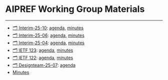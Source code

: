 # AIPREF Working Group Materials


---

- [🗂️ Interim-25-10](interim-25-10/): [agenda](interim-25-10/agenda.md), [minutes](interim-25-10/minutes.md)
- [🗂️ Interim-25-06](interim-25-06/): [agenda](interim-25-06/agenda.md), [minutes](interim-25-06/minutes.md)
- [🗂️ Interim-25-04](interim-25-04/): [agenda](interim-25-04/agenda.md), [minutes](interim-25-04/minutes.md)
- [🗂️ IETF 123](ietf123/): [agenda](ietf123/agenda.md), [minutes](ietf123/minutes.md)
- [🗂️ IETF 122](ietf122/): [agenda](ietf122/agenda.md), [minutes](ietf122/minutes.md)
- [🗂️ Designteam-25-07](designteam-25-07/): [agenda](designteam-25-07/agenda.md)
- [Minutes](minutes.md) 